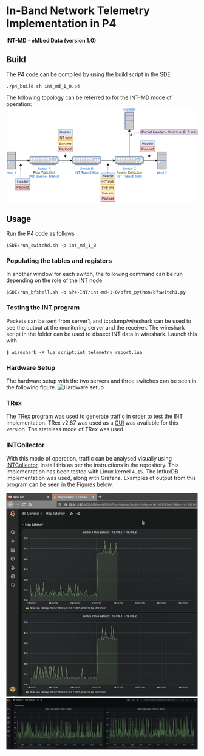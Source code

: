 # In-Band Network Telemetry Implementation in P4

**INT-MD - eMbed Data (version 1.0)**

## Build

The P4 code can be compiled by using the build script in the SDE
```
./p4_build.sh int_md_1_0.p4
```

The following topology can be referred to for the INT-MD mode of operation:
![INT-MD](../figures/int-md.png)

## Usage

Run the P4 code as follows
```
$SDE/run_switchd.sh -p int_md_1_0
```

### Populating the tables and registers

In another window for each switch, the following command can be run depending on the role of the INT node
```
$SDE/run_bfshell.sh -b $P4-INT/int-md-1-0/bfrt_python/bfswitch1.py
```

### Testing the INT program

Packets can be sent from server1, and tcpdump/wireshark can be used to see the output at the monitoring server and the receiver. The wireshark script in the folder can be used to dissect INT data in wireshark. Launch this with 
```
$ wireshark -X lua_script:int_telemetry_report.lua
```

### Hardware Setup

The hardware setup with the two servers and three switches can be seen in the following figure. 
![Hardware setup](../figures/hardware-topo.png)


### TRex

The [TRex](https://trex-tgn.cisco.com/) program was used to generate traffic in order to test the INT implementation. TRex v2.87 was used as a [GUI](https://github.com/cisco-system-traffic-generator/trex-stateless-gui) was available for this version. The stateless mode of TRex was used. 

### INTCollector

With this mode of operation, traffic can be analysed visually using [INTCollector](https://gitlab.com/tunv_ebpf/BPFCollector/). Install this as per the instructions in the repository. This implementation has been tested with Linux kernel `4.15`. The InfluxDB implementation was used, along with Grafana. Examples of output from this program can be seen in the Figures below. 

![Example 1](../figures/grafana-example.png)
![Example 2](../figures/grafana-example-2.png)
